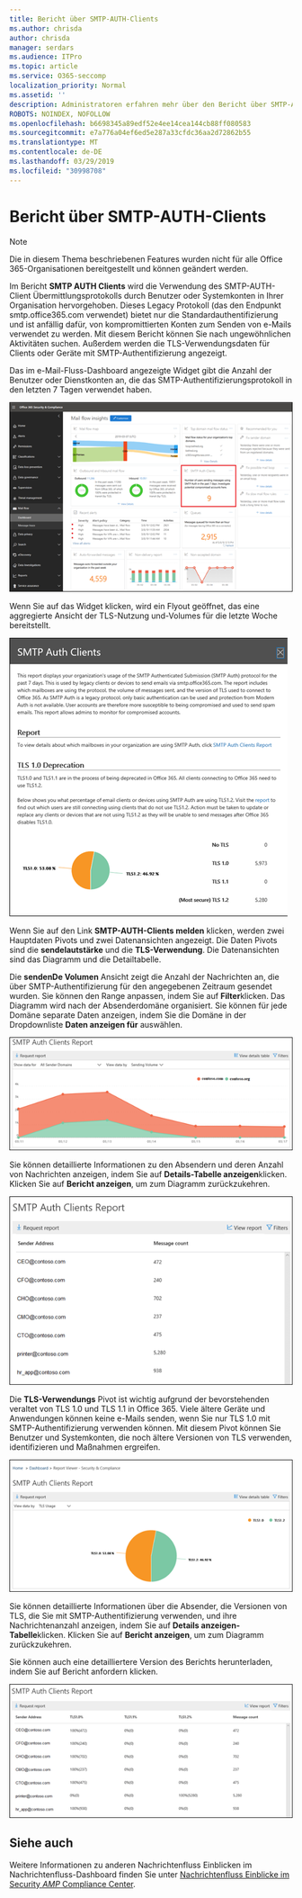 ```yaml
---
title: Bericht über SMTP-AUTH-Clients
ms.author: chrisda
author: chrisda
manager: serdars
ms.audience: ITPro
ms.topic: article
ms.service: O365-seccomp
localization_priority: Normal
ms.assetid: ''
description: Administratoren erfahren mehr über den Bericht über SMTP-AUTH-Clients im Nachrichtenübermittlungs-Dashboard im Security & Compliance Center.
ROBOTS: NOINDEX, NOFOLLOW
ms.openlocfilehash: b6698345a89edf52e4ee14cea144cb88ff080583
ms.sourcegitcommit: e7a776a04ef6ed5e287a33cfdc36aa2d72862b55
ms.translationtype: MT
ms.contentlocale: de-DE
ms.lasthandoff: 03/29/2019
ms.locfileid: "30998708"
---
```

# <a name="smtp-auth-clients-report"></a>Bericht über SMTP-AUTH-Clients

> [!NOTE]
> Die in diesem Thema beschriebenen Features wurden nicht für alle Office 365-Organisationen bereitgestellt und können geändert werden.

Im Bericht **SMTP AUTH Clients** wird die Verwendung des SMTP-AUTH-Client Übermittlungsprotokolls durch Benutzer oder Systemkonten in Ihrer Organisation hervorgehoben. Dieses Legacy Protokoll (das den Endpunkt smtp.office365.com verwendet) bietet nur die Standardauthentifizierung und ist anfällig dafür, von kompromittierten Konten zum Senden von e-Mails verwendet zu werden.  Mit diesem Bericht können Sie nach ungewöhnlichen Aktivitäten suchen. Außerdem werden die TLS-Verwendungsdaten für Clients oder Geräte mit SMTP-Authentifizierung angezeigt.

Das im e-Mail-Fluss-Dashboard angezeigte Widget gibt die Anzahl der Benutzer oder Dienstkonten an, die das SMTP-Authentifizierungsprotokoll in den letzten 7 Tagen verwendet haben.

![Der Bericht über SMTP-AUTH-Clients im Nachrichtenübermittlungs-Dashboard im Security & Compliance Center](media/smtp-auth-clients-report-selected.png)

Wenn Sie auf das Widget klicken, wird ein Flyout geöffnet, das eine aggregierte Ansicht der TLS-Nutzung und-Volumes für die letzte Woche bereitstellt.

![Das Flyout im Bericht über SMTP-AUTH-Clients](media/smtp-auth-clients-flyout.png)

Wenn Sie auf den Link **SMTP-AUTH-Clients melden** klicken, werden zwei Hauptdaten Pivots und zwei Datenansichten angezeigt. Die Daten Pivots sind die **sendelautstärke** und die **TLS-Verwendung**. Die Datenansichten sind das Diagramm und die Detailtabelle.

Die **sendenDe Volumen** Ansicht zeigt die Anzahl der Nachrichten an, die über SMTP-Authentifizierung für den angegebenen Zeitraum gesendet wurden. Sie können den Range anpassen, indem Sie auf **Filter**klicken. Das Diagramm wird nach der Absenderdomäne organisiert. Sie können für jede Domäne separate Daten anzeigen, indem Sie die Domäne in der Dropdownliste **Daten anzeigen für** auswählen.

![Senden von Volumes im SMTP-AUTH-Clientbericht](media/smtp-auth-clients-report-sending-volume.png)

Sie können detaillierte Informationen zu den Absendern und deren Anzahl von Nachrichten anzeigen, indem Sie auf **Details-Tabelle anzeigen**klicken. Klicken Sie auf **Bericht anzeigen**, um zum Diagramm zurückzukehren.

![Details-Tabelle zum Senden von Volumes im SMTP-AUTH-Clientbericht](media/smtp-auth-clients-report-details-sending-volume.png)

Die **TLS-Verwendungs** Pivot ist wichtig aufgrund der bevorstehenden veraltet von TLS 1.0 und TLS 1.1 in Office 365. Viele ältere Geräte und Anwendungen können keine e-Mails senden, wenn Sie nur TLS 1.0 mit SMTP-Authentifizierung verwenden können. Mit diesem Pivot können Sie Benutzer und Systemkonten, die noch ältere Versionen von TLS verwenden, identifizieren und Maßnahmen ergreifen.

![TLS-Verwendung im Bericht über SMTP-AUTH-Clients](media/smtp-auth-clients-report-tls-usage.png)

Sie können detaillierte Informationen über die Absender, die Versionen von TLS, die Sie mit SMTP-Authentifizierung verwenden, und ihre Nachrichtenanzahl anzeigen, indem Sie auf **Details anzeigen-Tabelle**klicken. Klicken Sie auf **Bericht anzeigen**, um zum Diagramm zurückzukehren.

Sie können auch eine detailliertere Version des Berichts herunterladen, indem Sie auf Bericht anfordern klicken.

![Details-Tabelle für TLS-Verwendung im Bericht "SMTP-AUTH-Clients"](media/smtp-auth-clients-report-details-tls-usage.png)

## <a name="see-also"></a>Siehe auch

Weitere Informationen zu anderen Nachrichtenfluss Einblicken im Nachrichtenfluss-Dashboard finden Sie unter [Nachrichtenfluss Einblicke im Security _AMP_ Compliance Center](mail-flow-insights-v2.md).
